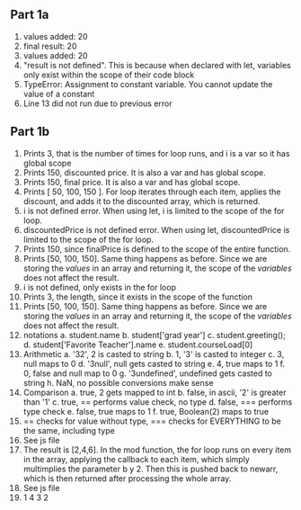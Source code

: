 ## Part 1a
1. values added: 20
2. final result: 20
3. values added: 20
4. "result is not defined". This is because when declared with let, variables only exist within the scope of their code block
5. TypeError: Assignment to constant variable. You cannot update the value of a constant
6. Line 13 did not run due to previous error

## Part 1b
1. Prints 3, that is the number of times for loop runs, and i is a var so it has global scope
2. Prints 150, discounted price. It is also a var and has global scope. 
3. Prints 150, final price. It is also a var and has global scope. 
4. Prints [ 50, 100, 150 ]. For loop iterates through each item, applies the discount, and adds it to the discounted array, which is returned. 
5. i is not defined error. When using let, i is limited to the scope of the for loop. 
6. discountedPrice is not defined error. When using let, discountedPrice is limited to the scope of the for loop.  
7. Prints 150, since finalPrice is defined to the scope of the entire function.
8. Prints [50, 100, 150]. Same thing happens as before. Since we are storing the *values* in an array and returning it, the scope of the *variables* does not affect the result. 
9. i is not defined, only exists in the for loop
10. Prints 3, the length, since it exists in the scope of the function
11. Prints [50, 100, 150]. Same thing happens as before. Since we are storing the *values* in an array and returning it, the scope of the *variables* does not affect the result. 
12. notations
    a. student.name
    b. student['grad year']
    c. student.greeting();
    d. student['Favorite Teacher'].name
    e. student.courseLoad[0]
13. Arithmetic
    a. '32', 2 is casted to string
    b. 1, '3' is casted to integer
    c. 3, null maps to 0
    d.  '3null', null gets casted to string
    e. 4, true maps to 1
    f. 0, false and null map to 0
    g. '3undefined', undefined gets casted to string
    h. NaN, no possible conversions make sense
14. Comparison
    a. true, 2 gets mapped to int
    b. false, in ascii, '2' is greater than '1'
    c. true, == performs value check, no type
    d. false, === performs type check
    e. false, true maps to 1
    f. true, Boolean(2) maps to true
15. == checks for value without type, === checks for EVERYTHING to be the same, including type
16. See js file
17. The result is [2,4,6]. In the mod function, the for loop runs on every item in the array, applying the callback to each item, which simply multimplies the parameter b y 2. Then this is pushed back to newarr, which is then returned after processing the whole array. 
18. See js file
19. 1 4 3 2